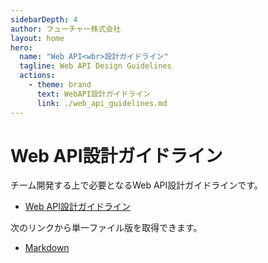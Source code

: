 ```yaml
---
sidebarDepth: 4
author: フューチャー株式会社
layout: home
hero:
  name: "Web API<wbr>設計ガイドライン"
  tagline: Web API Design Guidelines
  actions:
    - theme: brand
      text: WebAPI設計ガイドライン
      link: ./web_api_guidelines.md
---
```


# Web API設計ガイドライン

チーム開発する上で必要となるWeb API設計ガイドラインです。

- [Web API設計ガイドライン](web_api_guidelines.md)

次のリンクから単一ファイル版を取得できます。

- [Markdown](https://github.com/future-architect/arch-guidelines/blob/main/documents/forWebAPI/web_api_guidelines.md)
